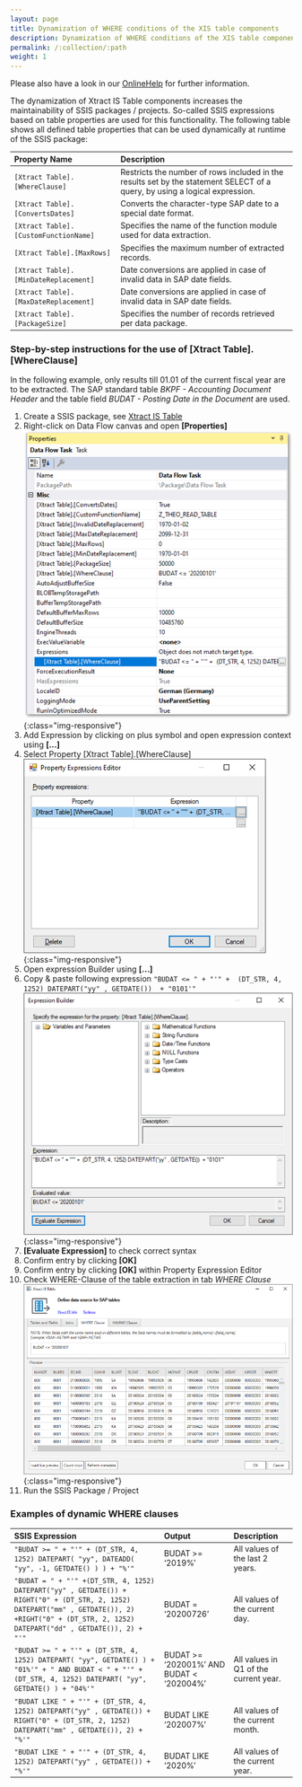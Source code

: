 ```yaml
---
layout: page
title: Dynamization of WHERE conditions of the XIS table components
description: Dynamization of WHERE conditions of the XIS table components
permalink: /:collection/:path
weight: 1
---
```


Please also have a look in our [OnlineHelp](https://help.theobald-software.com/en/) for further information.

The dynamization of Xtract IS Table components increases the maintainability of SSIS packages / projects. So-called SSIS expressions based on table properties are used for this functionality. The following table shows all defined table properties that can be used dynamically at runtime of the SSIS package:


|Property Name|Description|
|:----|:----|
| `[Xtract Table].[WhereClause]`| Restricts the number of rows included in the results set by the statement SELECT of a query, by using a logical expression.|
| `[Xtract Table].[ConvertsDates]`|Converts the character-type SAP date to a special date format.|
| `[Xtract Table].[CustomFunctionName]`| Specifies the name of the function module used for data extraction.|
| `[Xtract Table].[MaxRows]`|Specifies the maximum number of extracted records.|
| `[Xtract Table].[MinDateReplacement]`|Date conversions are applied in case of invalid data in SAP date fields.|
| `[Xtract Table].[MaxDateReplacement]`|Date conversions are applied in case of invalid data in SAP date fields.|
| `[Xtract Table].[PackageSize]`| Specifies the number of records retrieved per data package.|


### Step-by-step instructions for the use of [Xtract Table].[WhereClause]

In the following example, only results till 01.01 of the current fiscal year are to be extracted. The SAP standard table *BKPF - Accounting Document Header* and the table field *BUDAT - Posting Date in the Document* are used. 

1. Create a SSIS package, see [Xtract IS Table](https://help.theobald-software.com/en/xtract-is/table)
2. Right-click on Data Flow canvas and open **[Properties]**
![data_flow_properties](/img/contents/xis/data_flow_properties_expressions.png){:class="img-responsive"}
3. Add Expression by clicking on plus symbol and open expression context using **[...]**
4. Select Property [Xtract Table].[WhereClause]
![expression_editor](/img/contents/xis/property_expression_editor.png){:class="img-responsive"}
5. Open expression Builder using **[...]**
6. Copy & paste following expression `"BUDAT <= " + "'" +  (DT_STR, 4, 1252) DATEPART("yy" , GETDATE())  + "0101'"`
![expression_builder](/img/contents/xis/expression_builder.png){:class="img-responsive"}
7. **[Evaluate Expression]** to check correct syntax
8. Confirm entry by clicking **[OK]**
9. Confirm entry by clicking **[OK]** within Property Expression Editor
10. Check WHERE-Clause of the table extraction in tab *WHERE Clause*
![xis-where-condition](/img/contents/xis/xis_where_clause_tab.png){:class="img-responsive"}
11. Run the SSIS Package / Project


### Examples of dynamic WHERE clauses

|SSIS Expression|	Output	| Description |
|:----|:----|:----|
|`"BUDAT >= " + "'" + (DT_STR, 4, 1252) DATEPART( "yy", DATEADD( "yy", -1, GETDATE() ) ) + "%'"`|	BUDAT >= ‘2019%’	|All values of the last 2 years. |
|`"BUDAT = " + "'" +(DT_STR, 4, 1252) DATEPART("yy" , GETDATE()) + RIGHT("0" + (DT_STR, 2, 1252) DATEPART("mm" , GETDATE()), 2) +RIGHT("0" + (DT_STR, 2, 1252) DATEPART("dd" , GETDATE()), 2) + "'"`|	BUDAT = ‘20200726’|	All values of the current day.|
|`"BUDAT >= " + "'" + (DT_STR, 4, 1252) DATEPART( "yy", GETDATE() ) + "01%'" + " AND BUDAT < " + "'" + (DT_STR, 4, 1252) DATEPART( "yy", GETDATE() ) + "04%'"`|	BUDAT >= ‘202001%’ AND BUDAT < ‘202004%’|	All values in Q1 of the current year.|
|`"BUDAT LIKE " + "'" + (DT_STR, 4, 1252) DATEPART("yy" , GETDATE()) + RIGHT("0" + (DT_STR, 2, 1252) DATEPART("mm" , GETDATE()), 2) + "%'"`| BUDAT LIKE ‘202007%’	| All values of the current month. |
|`"BUDAT LIKE " + "'" + (DT_STR, 4, 1252) DATEPART("yy" , GETDATE()) + "%'"`|	BUDAT LIKE ‘2020%’	|All values of the current year. |
